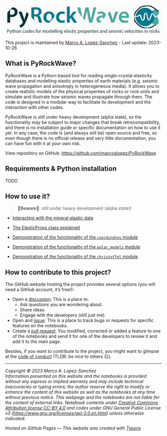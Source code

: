 ![header](https://raw.githubusercontent.com/marcoalopez/PyRockWave/main/img/header.jpg)

This project is maintained by [Marco A. Lopez-Sanchez](https://marcoalopez.github.io/) - Last update: 2023-10-26  

## What is PyRockWave?

PyRockWave is a Python-based tool for reading single-crystal elasticity databases and modelling elastic properties of earth materials (e.g. seismic wave propagation and anisotropy in heterogeneous media). It allows you to create realistic models of the physical properties of rocks or rock units and simulate and illustrate how seismic waves propagate through them. The code is designed in a modular way to facilitate its development and the interaction with other codes.

PyRockWave is still under heavy development (alpha state), so the functionality may be subject to major changes that break retrocompatibility, and there is no installation guide or specific documentation on how to use it yet. In any case, the code is (and always will be) open source and free, so even though there is no official release and very little documentation, you can have fun with it at your own risk.

View repository on GitHub: https://github.com/marcoalopez/PyRockWave

## Requirements & Python installation

TODO

## How to use it?

> 🚨**Beware**🚨: still under heavy development (alpha state)!

- [Interacting with the mineral elastic data](https://deepnote.com/viewer/github/marcoalopez/PyRockWave/blob/main/src/example_database.ipynb)

- [The ElasticProps class explained](https://deepnote.com/viewer/github/marcoalopez/PyRockWave/blob/main/src/ElasticTensor_explained.ipynb)

- [Demonstration of the functionality of the ``coordinates`` module](https://deepnote.com/viewer/github/marcoalopez/PyRockWave/blob/main/src/example_coordinates.ipynb)

- [Demonstration of the functionality of the ``polar_models`` module](https://deepnote.com/viewer/github/marcoalopez/PyRockWave/blob/main/src/example_polar.ipynb)
- [Demonstration of the functionality of the ``christoffel`` module](https://deepnote.com/viewer/github/marcoalopez/PyRockWave/blob/main/src/example_christoffel.ipynb)

## How to contribute to this project?

The GitHub website hosting the project provides several options (you will need a GitHub account, it’s free!):

- Open a [discussion](https://github.com/marcoalopez/PyRockWave/discussions): This is a place to:
  - Ask questions you are wondering about.
  - Share ideas.
  - Engage with the developers (still just me).
- Open and [issue](https://github.com/marcoalopez/PyRockWave/issues): This is a place to track bugs or requests for specific features on the notebooks.
- Create a [pull request](https://github.com/marcoalopez/PyRockWave/pulls): You modified, corrected or added a feature to one of the notebooks and send it for one of the developers to review it and add it to the main page.

Besides, if you want to contribute to the project, you might want to glimpse at the [code of conduct](https://github.com/marcoalopez/strength_envelopes/blob/master/CODE_OF_CONDUCT.md) (TLDR: be nice to others 😉). 

---
*Copyright © 2023 Marco A. Lopez-Sanchez*  
_Information presented on this website and the notebooks is provided without any express or implied warranty and may include technical inaccuracies or typing errors; the author reserve the right to modify or enhance the content of this website as well as the notebooks at any time without previous notice. This webpage and the notebooks are not liable for the content of external links. Notebook contents under [Creative Commons Attribution license CC-BY 4.0](https://creativecommons.org/licenses/by/4.0/) and codes under GNU General Public License v3 (https://www.gnu.org/licenses/gpl-3.0.en.html) unless otherwise indicated._

_Hosted on GitHub Pages — This website was created with [Typora](https://typora.io/)_